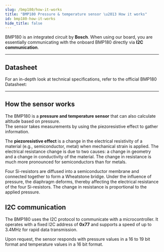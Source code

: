 ```yaml
---
slug: /bmp180/how-it-works
title: "BMP180 Pressure & temperature sensor \u2013 How it works"
id: bmp180-how-it-works
hide_title: false
---
```

BMP180 is an integrated circuit by **Bosch**. When using our board, you are essentially communicating with the onboard BMP180 directly via **I2C communication**.

<CenteredImage src="/img/bmp180/bmp180_onboard.jpg" alt="BMP180 sensor on board" caption="BMP180 sensor on the board" width="400px" />

---

## Datasheet

For an in-depth look at technical specifications, refer to the official BMP180 Datasheet:  

<QuickLink  
  title="BMP180 Datasheet"  
  description="Detailed technical documentation for the BMP180 sensor"  
  url="https://soldered.com/productdata/2022/03/Soldered_BMP180_datasheet.pdf"  
/>  

---

## How the sensor works 

The BMP180 is a **pressure and temperature sensor** that can also calculate altitude based on pressure.  
The sensor takes measurements by using the piezoresistive effect to gather information.

The **piezoresistive effect** is a change in the electrical resistivity of a material (e.g., semiconductor, metal) when mechanical strain is applied. The electrical resistance change is due to two causes: a change in geometry and a change in conductivity of the material. The change in resistance is much more pronounced for semiconductors than for metals.

Four Si-resistors are diffused into a semiconductor membrane and connected together to form a Wheatstone bridge. Under the influence of pressure, the diaphragm deforms, thereby affecting the electrical resistance of the four Si-resistors. The change in resistance is proportional to the applied pressure.

<CenteredImage src="/img/bmp180/bmp180_piezoresistance.png" alt="Piezoresistor schema" caption="Schematic diagram of the pressure sensor, originally from article [Temperature Compensation Method for Piezoresistive Pressure Sensors Based on Gated Recurrent Unit](https://www.mdpi.com/1424-8220/24/16/5394)" width="600px" />

## I2C communication  

The BMP180 uses the I2C protocol to communicate with a microcontroller. It operates with a fixed I2C address of **0x77** and supports a speed of up to 3.4MHz for rapid data transmission.  

Upon request, the sensor responds with pressure values in a 16 to 19 bit format and temperature values in a 16 bit format.